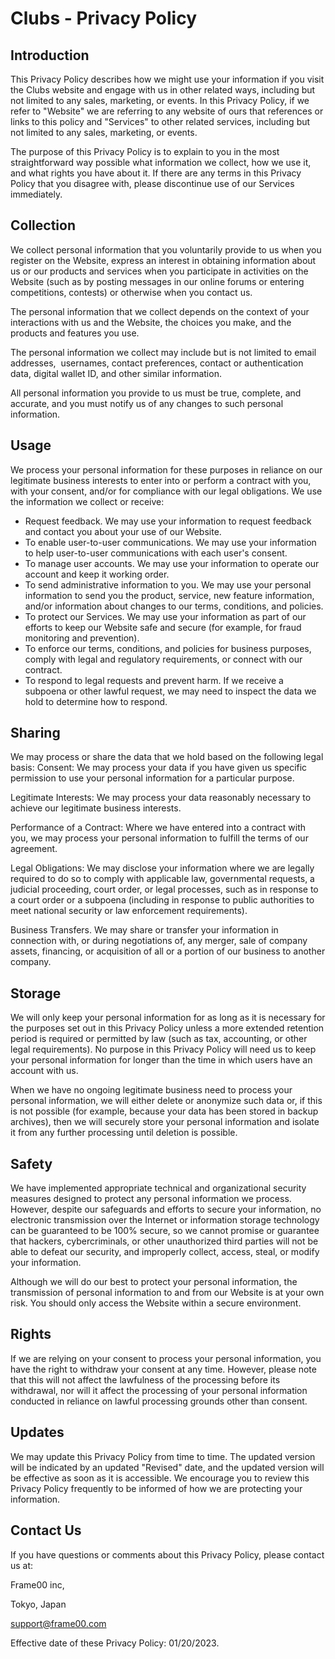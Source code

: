 # **Clubs - Privacy Policy**

## **Introduction**

This Privacy Policy describes how we might use your information if you visit the Clubs website and engage with us in other related ways, including but not limited to any sales, marketing, or events. In this Privacy Policy, if we refer to "Website" we are referring to any website of ours that references or links to this policy and "Services" to other related services, including but not limited to any sales, marketing, or events.

The purpose of this Privacy Policy is to explain to you in the most straightforward way possible what information we collect, how we use it, and what rights you have about it. If there are any terms in this Privacy Policy that you disagree with, please discontinue use of our Services immediately.

## **Collection**

We collect personal information that you voluntarily provide to us when you register on the Website, express an interest in obtaining information about us or our products and services when you participate in activities on the Website (such as by posting messages in our online forums or entering competitions, contests) or otherwise when you contact us.

The personal information that we collect depends on the context of your interactions with us and the Website, the choices you make, and the products and features you use.

The personal information we collect may include but is not limited to email addresses,  usernames, contact preferences, contact or authentication data, digital wallet ID, and other similar information.

All personal information you provide to us must be true, complete, and accurate, and you must notify us of any changes to such personal information.

## **Usage**

We process your personal information for these purposes in reliance on our legitimate business interests to enter into or perform a contract with you, with your consent, and/or for compliance with our legal obligations. We use the information we collect or receive:

- Request feedback. We may use your information to request feedback and contact you about your use of our Website.
- To enable user-to-user communications. We may use your information to help user-to-user communications with each user's consent.
- To manage user accounts. We may use your information to operate our account and keep it working order.
- To send administrative information to you. We may use your personal information to send you the product, service, new feature information, and/or information about changes to our terms, conditions, and policies.
- To protect our Services. We may use your information as part of our efforts to keep our Website safe and secure (for example, for fraud monitoring and prevention).
- To enforce our terms, conditions, and policies for business purposes, comply with legal and regulatory requirements, or connect with our contract.
- To respond to legal requests and prevent harm. If we receive a subpoena or other lawful request, we may need to inspect the data we hold to determine how to respond.

## **Sharing**

We may process or share the data that we hold based on the following legal basis: Consent: We may process your data if you have given us specific permission to use your personal information for a particular purpose.

Legitimate Interests: We may process your data reasonably necessary to achieve our legitimate business interests.

Performance of a Contract: Where we have entered into a contract with you, we may process your personal information to fulfill the terms of our agreement.

Legal Obligations: We may disclose your information where we are legally required to do so to comply with applicable law, governmental requests, a judicial proceeding, court order, or legal processes, such as in response to a court order or a subpoena (including in response to public authorities to meet national security or law enforcement requirements).

Business Transfers. We may share or transfer your information in connection with, or during negotiations of, any merger, sale of company assets, financing, or acquisition of all or a portion of our business to another company.

## **Storage**

We will only keep your personal information for as long as it is necessary for the purposes set out in this Privacy Policy unless a more extended retention period is required or permitted by law (such as tax, accounting, or other legal requirements). No purpose in this Privacy Policy will need us to keep your personal information for longer than the time in which users have an account with us.

When we have no ongoing legitimate business need to process your personal information, we will either delete or anonymize such data or, if this is not possible (for example, because your data has been stored in backup archives), then we will securely store your personal information and isolate it from any further processing until deletion is possible.

## **Safety**

We have implemented appropriate technical and organizational security measures designed to protect any personal information we process. However, despite our safeguards and efforts to secure your information, no electronic transmission over the Internet or information storage technology can be guaranteed to be 100% secure, so we cannot promise or guarantee that hackers, cybercriminals, or other unauthorized third parties will not be able to defeat our security, and improperly collect, access, steal, or modify your information.

Although we will do our best to protect your personal information, the transmission of personal information to and from our Website is at your own risk. You should only access the Website within a secure environment.

## **Rights**

If we are relying on your consent to process your personal information, you have the right to withdraw your consent at any time. However, please note that this will not affect the lawfulness of the processing before its withdrawal, nor will it affect the processing of your personal information conducted in reliance on lawful processing grounds other than consent.

## **Updates**

We may update this Privacy Policy from time to time. The updated version will be indicated by an updated "Revised" date, and the updated version will be effective as soon as it is accessible. We encourage you to review this Privacy Policy frequently to be informed of how we are protecting your information.

## **Contact Us**

If you have questions or comments about this Privacy Policy, please contact us at:

Frame00 inc,

Tokyo, Japan

[support@frame00.com](mailto:support@frame00.com)



Effective date of these Privacy Policy: 01/20/2023.